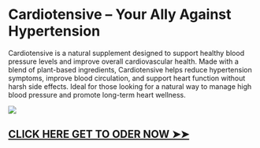 # Cardiotensive – Your Ally Against Hypertension

Cardiotensive is a natural supplement designed to support healthy blood pressure levels and improve overall cardiovascular health. Made with a blend of plant-based ingredients, Cardiotensive helps reduce hypertension symptoms, improve blood circulation, and support heart function without harsh side effects. Ideal for those looking for a natural way to manage high blood pressure and promote long-term heart wellness.

![](https://i.imgur.com/EOM4n22.jpeg)

## [CLICK HERE GET TO ODER NOW ➤➤](https://sites.google.com/view/cardiotensive-all)

